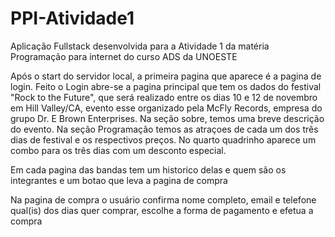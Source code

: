 # PPI-Atividade1
Aplicação Fullstack desenvolvida para a Atividade 1 da matéria Programação para internet do curso ADS da UNOESTE


Após o start do servidor local, a primeira pagina que aparece é a pagina de login.
Feito o Login abre-se a pagina principal que tem os dados do festival "Rock to the Future",
que será realizado entre os dias 10 e 12 de novembro em Hill Valley/CA, evento esse organizado
pela McFly Records, empresa do grupo Dr. E Brown Enterprises.
Na seção sobre, temos uma breve descrição do evento.
Na seção Programação temos as atraçoes de cada um dos três dias de festival e os respectivos preços.
No quarto quadrinho aparece um combo para os três dias com um desconto especial.

Em cada pagina das bandas tem um historico delas e quem são os integrantes e um botao que leva a pagina de compra

Na pagina de compra o usuário confirma nome completo, email e telefone qual(is) dos dias quer comprar, 
escolhe a forma de pagamento e efetua a compra
